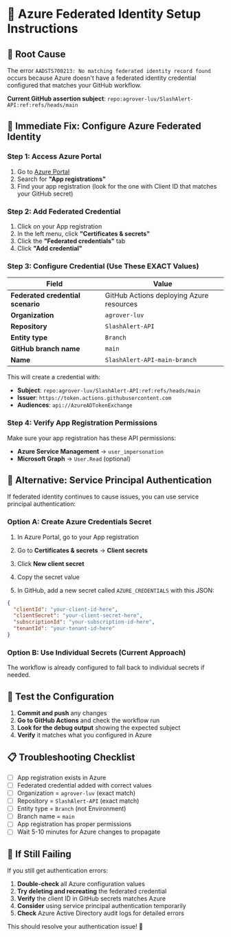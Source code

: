 # 🔧 Azure Federated Identity Setup Instructions

## 🚨 Root Cause

The error `AADSTS700213: No matching federated identity record found` occurs because Azure doesn't have a federated identity credential configured that matches your GitHub workflow.

**Current GitHub assertion subject**: `repo:agrover-luv/SlashAlert-API:ref:refs/heads/main`

## 🎯 Immediate Fix: Configure Azure Federated Identity

### Step 1: Access Azure Portal

1. Go to [Azure Portal](https://portal.azure.com)
2. Search for **"App registrations"** 
3. Find your app registration (look for the one with Client ID that matches your GitHub secret)

### Step 2: Add Federated Credential

1. Click on your App registration
2. In the left menu, click **"Certificates & secrets"**
3. Click the **"Federated credentials"** tab
4. Click **"Add credential"**

### Step 3: Configure Credential (Use These EXACT Values)

| Field | Value |
|-------|--------|
| **Federated credential scenario** | GitHub Actions deploying Azure resources |
| **Organization** | `agrover-luv` |
| **Repository** | `SlashAlert-API` |
| **Entity type** | `Branch` |
| **GitHub branch name** | `main` |
| **Name** | `SlashAlert-API-main-branch` |

This will create a credential with:
- **Subject**: `repo:agrover-luv/SlashAlert-API:ref:refs/heads/main`
- **Issuer**: `https://token.actions.githubusercontent.com`
- **Audiences**: `api://AzureADTokenExchange`

### Step 4: Verify App Registration Permissions

Make sure your app registration has these API permissions:
- **Azure Service Management** → `user_impersonation`
- **Microsoft Graph** → `User.Read` (optional)

## 🔄 Alternative: Service Principal Authentication

If federated identity continues to cause issues, you can use service principal authentication:

### Option A: Create Azure Credentials Secret

1. In Azure Portal, go to your App registration
2. Go to **Certificates & secrets** → **Client secrets**
3. Click **New client secret**
4. Copy the secret value

5. In GitHub, add a new secret called `AZURE_CREDENTIALS` with this JSON:
```json
{
  "clientId": "your-client-id-here",
  "clientSecret": "your-client-secret-here",
  "subscriptionId": "your-subscription-id-here",
  "tenantId": "your-tenant-id-here"
}
```

### Option B: Use Individual Secrets (Current Approach)

The workflow is already configured to fall back to individual secrets if needed.

## 🧪 Test the Configuration

1. **Commit and push** any changes
2. **Go to GitHub Actions** and check the workflow run
3. **Look for the debug output** showing the expected subject
4. **Verify** it matches what you configured in Azure

## 📋 Troubleshooting Checklist

- [ ] App registration exists in Azure
- [ ] Federated credential added with correct values
- [ ] Organization = `agrover-luv` (exact match)
- [ ] Repository = `SlashAlert-API` (exact match)
- [ ] Entity type = `Branch` (not Environment)
- [ ] Branch name = `main`
- [ ] App registration has proper permissions
- [ ] Wait 5-10 minutes for Azure changes to propagate

## 🚨 If Still Failing

If you still get authentication errors:

1. **Double-check** all Azure configuration values
2. **Try deleting and recreating** the federated credential
3. **Verify** the client ID in GitHub secrets matches Azure
4. **Consider** using service principal authentication temporarily
5. **Check** Azure Active Directory audit logs for detailed errors

This should resolve your authentication issue! 🎯